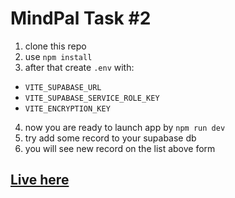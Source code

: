 # MindPal Task #2

1. clone this repo
2. use `npm install`
3. after that create `.env` with:

- `VITE_SUPABASE_URL`
- `VITE_SUPABASE_SERVICE_ROLE_KEY`
- `VITE_ENCRYPTION_KEY`

4. now you are ready to launch app by `npm run dev`
5. try add some record to your supabase db
6. you will see new record on the list above form

## [Live here]()
